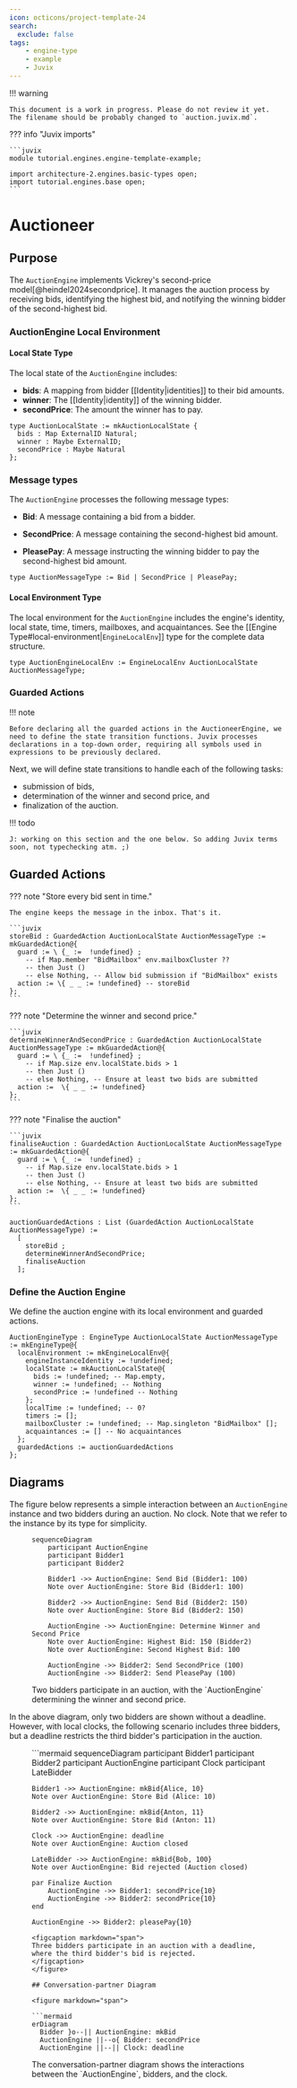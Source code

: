 ```yaml
---
icon: octicons/project-template-24
search:
  exclude: false
tags:
    - engine-type
    - example
    - Juvix
---
```


!!! warning

    This document is a work in progress. Please do not review it yet.
    The filename should be probably changed to `auction.juvix.md`.

??? info "Juvix imports"

    ```juvix 
    module tutorial.engines.engine-template-example;

    import architecture-2.engines.basic-types open;
    import tutorial.engines.base open;
    ```

# Auctioneer 

## Purpose

The `AuctionEngine` implements Vickrey's second-price
model[@heindel2024secondprice]. It manages the auction process by receiving
bids, identifying the highest bid, and notifying the winning bidder of the
second-highest bid.

<!-- Expect in the Juvix code two versions:
First Version: Ignores deadlines.
Second Version: Incorporates deadlines, halting bid acceptance after the deadline using a timer.
The first diagram corresponds to the first version, while the rest are for the
second version.
-->

### AuctionEngine Local Environment

#### Local State Type

The local state of the `AuctionEngine` includes:

- **bids**: A mapping from bidder [[Identity|identities]] to their bid amounts.
- **winner**: The [[Identity|identity]] of the winning bidder.
- **secondPrice**: The amount the winner has to pay.

```juvix
type AuctionLocalState := mkAuctionLocalState {
  bids : Map ExternalID Natural;
  winner : Maybe ExternalID;
  secondPrice : Maybe Natural
};
```

### Message types

The `AuctionEngine` processes the following message types:

- **Bid**: A message containing a bid from a bidder.

- **SecondPrice**: A message containing the second-highest bid amount.

- **PleasePay**: A message instructing the winning bidder to pay the
  second-highest bid amount.

```juvix
type AuctionMessageType := Bid | SecondPrice | PleasePay;
```

#### Local Environment Type

The local environment for the `AuctionEngine` includes the engine's identity,
local state, time, timers, mailboxes, and acquaintances. See
the [[Engine Type#local-environment|`EngineLocalEnv`]] type for the complete
data structure.

```juvix
type AuctionEngineLocalEnv := EngineLocalEnv AuctionLocalState AuctionMessageType;
```

### Guarded Actions

!!! note 

    Before declaring all the guarded actions in the AuctioneerEngine, we need to define the state transition functions. Juvix processes declarations in a top-down order, requiring all symbols used in expressions to be previously declared.

Next, we will define state transitions to handle each of the following tasks:

- submission of bids, 
- determination of the winner and second price, and
- finalization of the auction.

!!! todo

    J: working on this section and the one below. So adding Juvix terms soon, not typechecking atm. ;)

## Guarded Actions

??? note "Store every bid sent in time."

    The engine keeps the message in the inbox. That's it.

    ```juvix
    storeBid : GuardedAction AuctionLocalState AuctionMessageType := mkGuardedAction@{
      guard := \ {_ :=  !undefined} ;
        -- if Map.member "BidMailbox" env.mailboxCluster ??
        -- then Just () 
        -- else Nothing, -- Allow bid submission if "BidMailbox" exists
      action := \{ _ _ := !undefined} -- storeBid
    };
    ```


??? note "Determine the winner and second price."

    ```juvix
    determineWinnerAndSecondPrice : GuardedAction AuctionLocalState AuctionMessageType := mkGuardedAction@{
      guard := \ {_ :=  !undefined} ;
        -- if Map.size env.localState.bids > 1 
        -- then Just () 
        -- else Nothing, -- Ensure at least two bids are submitted
      action :=  \{ _ _ := !undefined} 
    };
    ```

??? note "Finalise the auction"

    ```juvix
    finaliseAuction : GuardedAction AuctionLocalState AuctionMessageType := mkGuardedAction@{
      guard := \ {_ :=  !undefined} ;
        -- if Map.size env.localState.bids > 1 
        -- then Just () 
        -- else Nothing, -- Ensure at least two bids are submitted
      action :=  \{ _ _ := !undefined} 
    };
    ```


```juvix
auctionGuardedActions : List (GuardedAction AuctionLocalState AuctionMessageType) :=
  [
    storeBid ;
    determineWinnerAndSecondPrice;
    finaliseAuction
  ];
```

### Define the Auction Engine

We define the auction engine with its local environment and guarded actions.

```juvix
AuctionEngineType : EngineType AuctionLocalState AuctionMessageType  := mkEngineType@{
  localEnvironment := mkEngineLocalEnv@{
    engineInstanceIdentity := !undefined;
    localState := mkAuctionLocalState@{
      bids := !undefined; -- Map.empty,
      winner := !undefined; -- Nothing
      secondPrice := !undefined -- Nothing
    };
    localTime := !undefined; -- 0?
    timers := [];
    mailboxCluster := !undefined; -- Map.singleton "BidMailbox" [];
    acquaintances := [] -- No acquaintances
  };
  guardedActions := auctionGuardedActions
};
```

## Diagrams


The figure below represents a simple interaction between an `AuctionEngine` instance and two bidders during an auction. No clock. Note that we refer to the instance by its type for simplicity.

<figure markdown="span">

```mermaid
sequenceDiagram
    participant AuctionEngine
    participant Bidder1
    participant Bidder2

    Bidder1 ->> AuctionEngine: Send Bid (Bidder1: 100)
    Note over AuctionEngine: Store Bid (Bidder1: 100)

    Bidder2 ->> AuctionEngine: Send Bid (Bidder2: 150)
    Note over AuctionEngine: Store Bid (Bidder2: 150)

    AuctionEngine ->> AuctionEngine: Determine Winner and Second Price
    Note over AuctionEngine: Highest Bid: 150 (Bidder2)
    Note over AuctionEngine: Second Highest Bid: 100

    AuctionEngine ->> Bidder2: Send SecondPrice (100)
    AuctionEngine ->> Bidder2: Send PleasePay (100)
```

<figcaption markdown="span">
Two bidders participate in an auction, with the `AuctionEngine` determining the winner and second price.
</figcaption>
</figure>

In the above diagram, only two bidders are shown without a deadline. However, with local clocks, the following scenario includes three bidders, but a deadline restricts the third bidder's participation in the auction.

<figure markdown="span">
```mermaid
sequenceDiagram
    participant Bidder1
    participant Bidder2
    participant AuctionEngine
    participant Clock
    participant LateBidder

    Bidder1 ->> AuctionEngine: mkBid{Alice, 10}
    Note over AuctionEngine: Store Bid (Alice: 10)

    Bidder2 ->> AuctionEngine: mkBid{Anton, 11}
    Note over AuctionEngine: Store Bid (Anton: 11)

    Clock ->> AuctionEngine: deadline
    Note over AuctionEngine: Auction closed

    LateBidder ->> AuctionEngine: mkBid{Bob, 100}
    Note over AuctionEngine: Bid rejected (Auction closed)

    par Finalize Auction
        AuctionEngine ->> Bidder1: secondPrice{10}
        AuctionEngine ->> Bidder2: secondPrice{10}
    end

    AuctionEngine ->> Bidder2: pleasePay{10}
```
<figcaption markdown="span">
Three bidders participate in an auction with a deadline, where the third bidder's bid is rejected.
</figcaption>
</figure>

## Conversation-partner Diagram

<figure markdown="span">

```mermaid
erDiagram
  Bidder }o--|| AuctionEngine: mkBid
  AuctionEngine ||--o{ Bidder: secondPrice
  AuctionEngine ||--|| Clock: deadline
```

<figcaption markdown="span">
The conversation-partner diagram shows the interactions between the `AuctionEngine`, bidders, and the clock.
</figcaption>

</figure>

